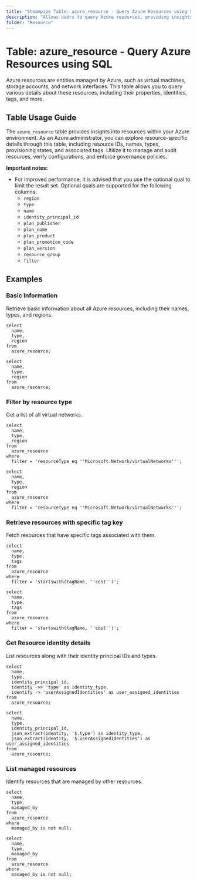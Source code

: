```yaml
---
title: "Steampipe Table: azure_resource - Query Azure Resources using SQL"
description: "Allows users to query Azure resources, providing insights into resource properties, identities, tags, and more."
folder: "Resource"
---
```


# Table: azure_resource - Query Azure Resources using SQL

Azure resources are entities managed by Azure, such as virtual machines, storage accounts, and network interfaces. This table allows you to query various details about these resources, including their properties, identities, tags, and more.

## Table Usage Guide

The `azure_resource` table provides insights into resources within your Azure environment. As an Azure administrator, you can explore resource-specific details through this table, including resource IDs, names, types, provisioning states, and associated tags. Utilize it to manage and audit resources, verify configurations, and enforce governance policies.

**Important notes:**
- For improved performance, it is advised that you use the optional qual to limit the result set. Optional quals are supported for the following columns:
  - `region`
  - `type`
  - `name`
  - `identity_principal_id`
  - `plan_publisher`
  - `plan_name`
  - `plan_product`
  - `plan_promotion_code`
  - `plan_version`
  - `resource_group`
  - `filter`

## Examples

### Basic Information
Retrieve basic information about all Azure resources, including their names, types, and regions.

```sql+postgres
select
  name,
  type,
  region
from
  azure_resource;
```

```sql+sqlite
select
  name,
  type,
  region
from
  azure_resource;
```

### Filter by resource type
Get a list of all virtual networks.

```sql+postgres
select
  name,
  type,
  region
from
  azure_resource
where
  filter = 'resourceType eq ''Microsoft.Network/virtualNetworks''';
```

```sql+sqlite
select
  name,
  type,
  region
from
  azure_resource
where
  filter = 'resourceType eq ''Microsoft.Network/virtualNetworks''';
```

### Retrieve resources with specific tag key
Fetch resources that have specific tags associated with them.

```sql+postgres
select
  name,
  type,
  tags
from
  azure_resource
where
  filter = 'startswith(tagName, ''cost'')';
```

```sql+sqlite
select
  name,
  type,
  tags
from
  azure_resource
where
  filter = 'startswith(tagName, ''cost'')';
```

### Get Resource identity details
List resources along with their identity principal IDs and types.

```sql+postgres
select
  name,
  type,
  identity_principal_id,
  identity ->> 'type' as identity_type,
  identify -> 'userAssignedIdentities' as user_assigned_identities
from
  azure_resource;
```

```sql+sqlite
select
  name,
  type,
  identity_principal_id,
  json_extract(identity, '$.type') as identity_type,
  json_extract(identity, '$.userAssignedIdentities') as user_assigned_identities
from
  azure_resource;
```

### List managed resources
Identify resources that are managed by other resources.

```sql+postgres
select
  name,
  type,
  managed_by
from
  azure_resource
where
  managed_by is not null;
```

```sql+sqlite
select
  name,
  type,
  managed_by
from
  azure_resource
where
  managed_by is not null;
```
